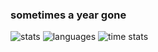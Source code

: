 ### sometimes a year gone

![stats](https://github-readme-stats.vercel.app/api?username=devskar&show_icons=true&theme=onedark)
![languages](https://github-readme-stats.vercel.app/api/top-langs/?username=devskar&langs_count=8&theme=onedark)
![time stats](https://github-readme-stats.vercel.app/api/wakatime?username=devskar&theme=onedark)
